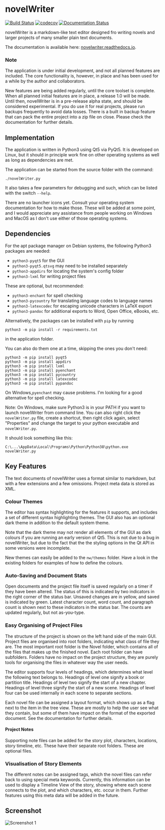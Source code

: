 # novelWriter

[![Build Status](https://travis-ci.com/vkbo/novelWriter.svg?branch=master)](https://travis-ci.com/vkbo/novelWriter)
[![codecov](https://codecov.io/gh/vkbo/novelWriter/branch/master/graph/badge.svg)](https://codecov.io/gh/vkbo/novelWriter)
[![Documentation Status](https://readthedocs.org/projects/novelwriter/badge/?version=latest)](https://novelwriter.readthedocs.io/en/latest/?badge=latest)

novelWriter is a markdown-like text editor designed fro writing novels and larger projects of many smaller plain text documents.

The documentation is available here: [novelwriter.readthedocs.io](https://novelwriter.readthedocs.io/).

### Note

The application is under initial development, and not all planned features are included.
The core functionality is, however, in place and has been used for a while by the author and collaborators.

New features are being added regularly, until the core toolset is complete.
When all planned initial features are in place, a release 1.0 will be made.
Until then, novelWriter is in a pre-release alpha state, and should be considered experimental.
If you do use it for real projects, please run backups frequently to avoid data losses.
There is a built in backup feature that can pack the entire project into a zip file on close.
Please check the documentation for further details.

## Implementation

The application is written in Python3 using Qt5 via PyQt5.
It is developed on Linux, but it should in principle work fine on other operating systems as well as long as dependencies are met.

The application can be started from the source folder with the command:
```
./novelWriter.py
```

It also takes a few parameters for debugging and such, which can be listed with the switch `--help`.

There are no launcher icons yet.
Consult your operating system documentation for how to make those.
These will be added at some point, and I would appreciate any assistance from people working on Windows and MacOS as I don't use either of those operating systems.

## Dependencies

For the apt package manager on Debian systems, the following Python3 packages are needed:

* `python3-pyqt5` for the GUI
* `python3-pyqt5.qtsvg` may need to be installed separately
* `python3-appdirs` for locating the system's config folder
* `python3-lxml` for writing project files

These are optional, but recommended:

* `python3-enchant` for spell checking
* `python3-pycountry` for translating language codes to language names
* `python3-latexcodec` for escaping unicode characters in LaTeX export
* `python3-pandoc` for additional exports to Word, Open Office, eBooks, etc.

Alternatively, the packages can be installed with `pip` by running
```
python3 -m pip install -r requirements.txt
```
in the application folder.

You can also do them one at a time, skipping the ones you don't need:
```
python3 -m pip install pyqt5
python3 -m pip install appdirs
python3 -m pip install lxml
python3 -m pip install pyenchant
python3 -m pip install pycountry
python3 -m pip install latexcodec
python3 -m pip install pypandoc
```
On Windows,`pyenchant` may cause problems.
I'm looking for a good alternative for spell checking.

Note: On Windows, make sure Python3 is in your PATH if you want to launch novelWriter from command line.
You can also right click the `novelWriter.py` file, create a shortcut, then right click again, select "Properties" and change the target to your python executable and `novelWriter.py`.

It should look something like this:
```
C:\...\AppData\Local\Programs\Python\Python38\python.exe novelWriter.py
```

## Key Features

The text documents of novelWriter uses a format similar to markdown, but with a few extensions and a few omissions.
Project meta data is stored as XML.

### Colour Themes

The editor has syntax highlighting for the features it supports, and includes a set of different syntax highlighting themes.
The GUI also has an optional dark theme in addition to the default system theme.

Note that the dark theme may not render all elements of the GUI as dark colours if you are running an early version of Qt5.
This is not due to a bug in novelWriter, but due to the fact that the the styling options in the Qt API in some versions were incomplete.

New themes can easily be added to the `nw/themes` folder.
Have a look in the existing folders for examples of how to define the colours.

### Auto-Saving and Document Stats

Open documents and the project file itself is saved regularly on a timer if they have been altered.
The status of this is indicated by two indicators in the right corner of the status bar.
Unsaved changes are in yellow, and saved is indicated by green.
Latest character count, word count, and paragraph count is shown next to these indicators in the status bar.
The counts are updated regularly, but not as-you-type.

### Easy Organising of Project Files

The structure of the project is shown on the left hand side of the main GUI.
Project files are organised into root folders, indicating what class of file they are.
The most important root folder is the Novel folder, which contains all of the files that makes up the finished novel.
Each root folder can have subfolders.
Folders have no impact on the project structure, they are purely tools for organising the files in whatever way the user needs.

The editor supports four levels of headings, which determines what level the following text belongs to.
Headings of level one signify a book or partition title.
Headings of level two signify the start of a new chapter.
Headings of level three signify the start of a new scene.
Headings of level four can be used internally in each scene to separate sections.

Each novel file can be assigned a layout format, which shows up as a flag next to the item in the tree view.
These are mostly to help the user see what they contain, but some of them have impact on the format of the exported document.
See the documentation for further details.

#### Project Notes

Supporting note files can be added for the story plot, characters, locations, story timeline, etc.
These have their separate root folders.
These are optional files.

### Visualisation of Story Elements

The different notes can be assigned tags, which the novel files can refer back to using special meta keywords.
Currently, this information can be used to display a Timeline View of the story, showing where each scene connects to the plot, and which characters, etc. occur in them.
Further features using this meta data will be added in the future.

## Screenshot

![Screenshot 1](docs/source/images/screenshot.png)
